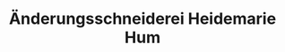 ---
title: "Änderungsschneiderei Heidemarie Hum"
url: /herzberg-am-harz/aenderungsschneiderei-heidemarie-hum/
shop: Schneiderei
---